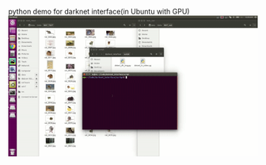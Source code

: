 python demo for darknet interface(in Ubuntu with GPU)
![demo](https://github.com/zyy-cn/demo_image/blob/master/darknet_interface/python_demo.gif)

